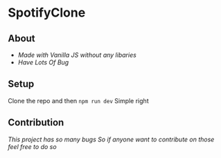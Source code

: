 ﻿# SpotifyClone
 ## About
 - *Made with Vanilla JS without any libaries*
 - *Have Lots Of Bug*
 
 ## Setup
 Clone the repo and then
  ```npm run dev``` 
  Simple right
  
  ## Contribution
  *This project has so many bugs So if anyone want to contribute on those feel free to do so*
